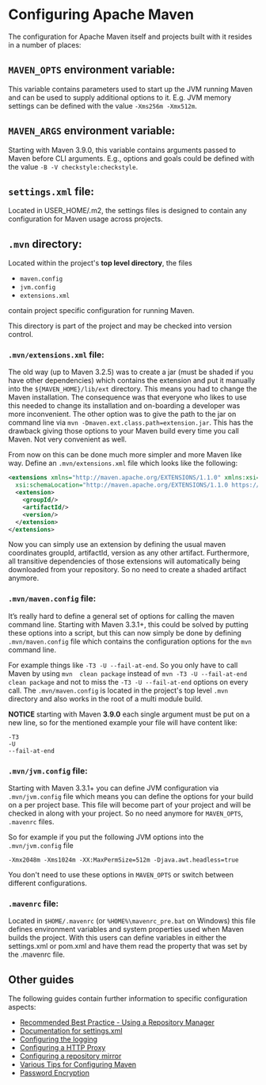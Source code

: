 # Configuring Apache Maven

<!--
Licensed to the Apache Software Foundation (ASF) under one
or more contributor license agreements.  See the NOTICE file
distributed with this work for additional information
regarding copyright ownership.  The ASF licenses this file
to you under the Apache License, Version 2.0 (the
"License"); you may not use this file except in compliance
with the License.  You may obtain a copy of the License at

http://www.apache.org/licenses/LICENSE-2.0

Unless required by applicable law or agreed to in writing,
software distributed under the License is distributed on an
"AS IS" BASIS, WITHOUT WARRANTIES OR CONDITIONS OF ANY
KIND, either express or implied.  See the License for the
specific language governing permissions and limitations
under the License.
-->

The configuration for Apache Maven itself and projects built with it resides
in a number of places:

## `MAVEN_OPTS` environment variable:

This variable contains parameters used to start up the JVM running Maven and
can be used to supply additional options to it. E.g. JVM memory
settings can be defined with the value `-Xms256m -Xmx512m`.

## `MAVEN_ARGS` environment variable:

Starting with Maven 3.9.0, this variable contains arguments passed to Maven before
CLI arguments. E.g., options and goals could be defined with the value
`-B -V checkstyle:checkstyle`.

## `settings.xml` file:

Located in USER_HOME/.m2, the settings files is designed to contain any
configuration for Maven usage across projects.

## `.mvn` directory:

Located within the project's **top level directory**, the files

- `maven.config`
- `jvm.config`
- `extensions.xml`

contain project specific configuration for running Maven.

This directory is part of the project and may be checked into version control.

### `.mvn/extensions.xml` file:

The old way (up to Maven 3.2.5) was to create a jar (must be shaded if you have other dependencies) which contains the extension and put
it manually into the `${MAVEN_HOME}/lib/ext` directory. This means you had to change the Maven installation. The consequence was that everyone
who likes to use this needed to change its installation and on-boarding a developer was more inconvenient. The other
option was to give the path to the jar on command line via `mvn -Dmaven.ext.class.path=extension.jar`. This has the drawback giving those
options to your Maven build every time you call Maven. Not very convenient as well.

From now on this can be done much more simpler and more Maven like way. Define an `.mvn/extensions.xml` file which looks like the following:

```xml
<extensions xmlns="http://maven.apache.org/EXTENSIONS/1.1.0" xmlns:xsi="http://www.w3.org/2001/XMLSchema-instance"
  xsi:schemaLocation="http://maven.apache.org/EXTENSIONS/1.1.0 https://maven.apache.org/xsd/core-extensions-1.0.0.xsd">
  <extension>
    <groupId/>
    <artifactId/>
    <version/>
  </extension>
</extensions>
```

Now you can simply use an extension by defining the usual maven coordinates groupId, artifactId, version as any other artifact. Furthermore, all transitive dependencies of those extensions will automatically being downloaded from your repository. So no need to create a shaded artifact anymore.

### `.mvn/maven.config` file:

It’s really hard to define a general set of options for calling the maven command line. Starting with Maven 3.3.1+, this could be solved by
putting these
options into a script, but this can now simply be done by defining `.mvn/maven.config` file which contains the
configuration options for the `mvn` command line.

For example things like `-T3 -U --fail-at-end`. So you only have to call Maven by using `mvn 
clean package` instead of `mvn -T3 -U --fail-at-end clean package` and not to miss the `-T3 -U --fail-at-end` options on every call.
The `.mvn/maven.config` is located in the project's top level `.mvn` directory and also works in the root of a multi module build.

**NOTICE** starting with Maven **3.9.0** each single argument must be put on a new line, so for the mentioned example your file will have content like:

```
-T3
-U 
--fail-at-end
```

### `.mvn/jvm.config` file:

Starting with Maven 3.3.1+ you can define JVM configuration via `.mvn/jvm.config` file which means you can define the options for your build on a per project base.
This file will become part of your project and will be checked in along with your project.
So no need anymore for `MAVEN_OPTS`, `.mavenrc` files.

So for example if you put the following JVM options into the `.mvn/jvm.config` file

```
-Xmx2048m -Xms1024m -XX:MaxPermSize=512m -Djava.awt.headless=true
```

You don't need to use these options in `MAVEN_OPTS` or switch between different configurations.


### `.mavenrc` file:

Located in `$HOME/.mavenrc` (or `%HOME%\mavenrc_pre.bat` on Windows) this file defines environment variables and system properties used when Maven builds the project. With this users can define variables in either the settings.xml or pom.xml and have them read the property that was set by the .mavenrc file.


## Other guides

The following guides contain further information to specific configuration aspects:

* [Recommended Best Practice - Using a Repository Manager](./repository-management.html)
* [Documentation for settings.xml](./settings.html)
* [Configuring the logging](./maven-logging.html)
* [Configuring a HTTP Proxy](./guides/mini/guide-proxies.html)
* [Configuring a repository mirror](./guides/mini/guide-mirror-settings.html)
* [Various Tips for Configuring Maven](./guides/mini/guide-configuring-maven.html)
* [Password Encryption](./guides/mini/guide-encryption.html)

